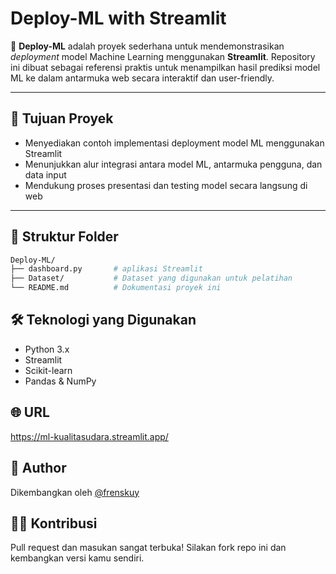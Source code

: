 # Deploy-ML with Streamlit

🚀 **Deploy-ML** adalah proyek sederhana untuk mendemonstrasikan _deployment_ model Machine Learning menggunakan **Streamlit**. Repository ini dibuat sebagai referensi praktis untuk menampilkan hasil prediksi model ML ke dalam antarmuka web secara interaktif dan user-friendly.

---

## 📌 Tujuan Proyek

- Menyediakan contoh implementasi deployment model ML menggunakan Streamlit
- Menunjukkan alur integrasi antara model ML, antarmuka pengguna, dan data input
- Mendukung proses presentasi dan testing model secara langsung di web

---

## 📁 Struktur Folder

```bash
Deploy-ML/
├── dashboard.py       # aplikasi Streamlit
├── Dataset/           # Dataset yang digunakan untuk pelatihan
└── README.md          # Dokumentasi proyek ini
```
## 🛠️ Teknologi yang Digunakan
- Python 3.x
- Streamlit
- Scikit-learn
- Pandas & NumPy

## 🌐 URL
https://ml-kualitasudara.streamlit.app/

## 👤 Author
Dikembangkan oleh [@frenskuy](https://github.com/frenskuy)

## 🙋‍♂️ Kontribusi
Pull request dan masukan sangat terbuka! Silakan fork repo ini dan kembangkan versi kamu sendiri.
